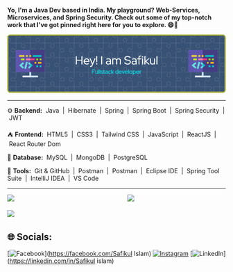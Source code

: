 
**Yo, I'm a Java Dev based in India. My playground? Web-Services, Microservices, and Spring Security. Check out some of my top-notch work that I've got pinned right here for you to explore. 😄🚀**

<p align="left"> <img src="https://github.com/Safikul99/Safikul99/blob/main/github-header-image%20(1).png" alt="safikul" /> </p>

---
⚙️ **Backend:**
&nbsp;Java&nbsp; | &nbsp;Hibernate&nbsp; | &nbsp;Spring&nbsp; | &nbsp;Spring Boot&nbsp; | &nbsp;Spring Security&nbsp; | &nbsp;JWT&nbsp; 

⛺️ **Frontend:** 
&nbsp;HTML5&nbsp; | &nbsp;CSS3&nbsp; | &nbsp;Tailwind CSS&nbsp; | &nbsp;JavaScript&nbsp; | &nbsp;ReactJS&nbsp; | &nbsp;React Router Dom&nbsp; 

📁 **Database:**
&nbsp;MySQL&nbsp; | &nbsp;MongoDB&nbsp; | &nbsp;PostgreSQL&nbsp; 

🧰 **Tools:**
&nbsp;Git & GitHub&nbsp; | &nbsp;Postman&nbsp; | &nbsp;Postman&nbsp; | &nbsp;Eclipse IDE&nbsp; | &nbsp;Spring Tool Suite&nbsp; | &nbsp;IntelliJ IDEA&nbsp; | &nbsp;VS Code&nbsp;

---
<a href="https://github.com/Safikul99"><img align="right" width="45%" src="https://github-readme-stats.vercel.app/api/top-langs/?username=Safikul99&theme=tokyonight&hide_border=true"></a>
<a href="https://github.com/Safikul99"><img width="50%" src="https://github-profile-summary-cards.vercel.app/api/cards/profile-details?username=safikul99&theme=tokyonight&hide_border=true"></a> 
<br />
<br />
<a href="https://github.com/Safikul99"><img width="50%" src="https://github-readme-streak-stats.herokuapp.com/?user=Safikul99&theme=tokyonight&hide_border=true"></a>
## 🌐 Socials:
[![Facebook](https://img.shields.io/badge/Facebook-%231877F2.svg?logo=Facebook&logoColor=white)](https://facebook.com/Safikul Islam) [![Instagram](https://img.shields.io/badge/Instagram-%23E4405F.svg?logo=Instagram&logoColor=white)](https://instagram.com/safikul6564) [![LinkedIn](https://img.shields.io/badge/LinkedIn-%230077B5.svg?logo=linkedin&logoColor=white)](https://linkedin.com/in/Safikul islam) 
